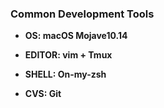 ### Common Development Tools 



*  **OS:       macOS  Mojave10.14**

*  **EDITOR:      vim  +  ​Tmux​**
*  **SHELL:      On-my-zsh​**

*  **CVS:      Git​**









